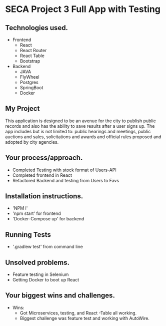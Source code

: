 # SECA Project 3 Full App with Testing

## Technologies used.
   - Frontend 
      - React 
      - React Router
      - React Table 
      - Bootstrap
   - Backend
      - JAVA
      - FlyWheel
      - Postgres
      - SpringBoot
      - Docker 

## My Project
This application is designed to be an avenue for the city to publish public records and also has the ability to save results after a user signs up. The app includes but is not limited to: public hearings and meetings, public auctions and sales, solicitations and awards and official rules proposed and adopted by city agencies. 

## Your process/approach.
  - Completed Testing with stock format of Users-API
  - Completed frontend in React
  - Refactored Backend and testing from Users to Favs

## Installation instructions.
  - 'NPM i'
  - 'npm start' for frontend
  - 'Docker-Compose up' for backend 

## Running Tests
  - '.gradlew test' from command line 

## Unsolved problems.
 - Feature testing in Selenium
 - Getting Docker to boot up React


## Your biggest wins and challenges.
 - Wins:
    - Got Microservices, testing, and React -Table all working.
    - Biggest challenge was feature test and working with AutoWire.
